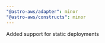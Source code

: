 ```yaml
---
"@astro-aws/adapter": minor
"@astro-aws/constructs": minor
---
```


Added support for static deployments
